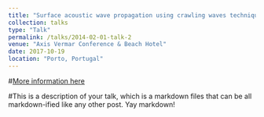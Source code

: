 ```yaml
---
title: "Surface acoustic wave propagation using crawling waves technique in high frequency ultrasound"
collection: talks
type: "Talk"
permalink: /talks/2014-02-01-talk-2
venue: "Axis Vermar Conference & Beach Hotel"
date: 2017-10-19
location: "Porto, Portugal"
---
```


#[More information here](http://example2.com)

#This is a description of your talk, which is a markdown files that can be all markdown-ified like any other post. Yay markdown!
